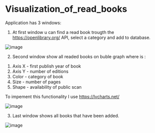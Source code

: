 # Visualization_of_read_books
Application has 3 windows:

1) At first window u can find a read book trougth the https://openlibrary.org/ API, select a category and add to database. 

![image](https://user-images.githubusercontent.com/49407172/152806855-0131957b-7a4c-4343-a717-a7c1959c984c.png)

2) Second  window show all readed books on buble graph where is :
  1. Axis X - first publish year of book
  2. Axis Y - number of editions
  3. Color - category of book
  4. Size - number of pages
  5. Shape - availability of public scan
 
  To impement this functionality I use https://lvcharts.net/
  
![image](https://user-images.githubusercontent.com/49407172/152807005-0a38eb32-b46f-443a-a100-fc64bb457b1b.png)

3) Last window shows all books that have been added.

![image](https://user-images.githubusercontent.com/49407172/152807076-a3533249-d65c-4e01-bf9e-97d0903b4c6e.png)
